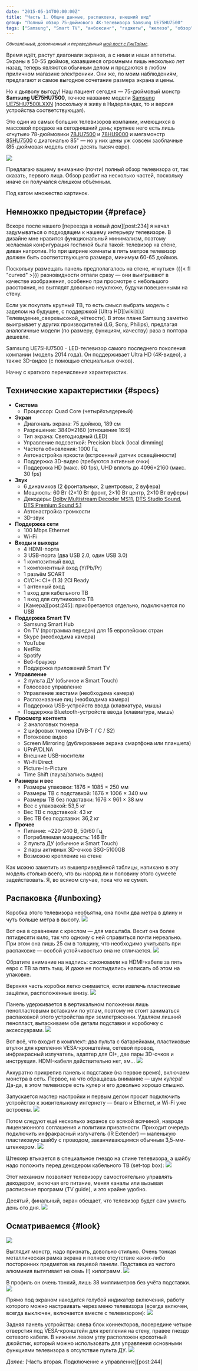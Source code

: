 ```yaml
---
date: "2015-05-14T00:00:00Z"
title: "Часть 1. Общие данные, распаковка, внешний вид"
group: "Полный обзор 75-дюймового 4K-телевизора Samsung UE75HU7500"
tags: ["Samsung", "Smart TV", "анбоксинг", "гаджеты", "железо", "обзор", "телевизоры"]
---
```


<small>*Обновлённый, дополненный и переведённый [мой пост с ГикТаймс](http://geektimes.ru/post/247228/).*</small>

Время идёт, растут диагонали экранов, а с ними и наши аппетиты. Экраны в 50-55 дюймов, казавшиеся огромными лишь несколько лет назад, теперь являются обычным делом и продаются в любом приличном магазине электроники. Они же, по моим наблюдениям, предлагают и самое выгодное сочетание размера экрана и цены.

Но к дьяволу выгоду! Наш пациент сегодня — 75-дюймовый монстр **Samsung UE75HU7500**, точное название модели [Samsung UE75HU7500LXXN](http://www.samsung.com/nl/consumer/tv-audio-video/televisions/uhd-tv/UE75HU7500LXXN) (поскольку я живу в Нидерландах, то и версия устройства соответствующая).

<!--more-->

Это один из самых больших телевизоров компании, имеющихся в массовой продаже на сегодняшний день; крупнее него есть лишь «гнутые» 78-дюймовики [78JU7500](http://www.samsung.com/us/video/tvs/UN78JU7500FXZA) и [78HU9000](http://www.samsung.com/us/video/tvs/UN78HU9000FXZA) и мегамонстр [85HU7500](http://www.samsung.com/nl/consumer/tv-audio-video/televisions/uhd-tv/UE85HU7500LXXN) с диагональю 85" — но у них цены уж совсем заоблачные (85-дюймовая модель стоит десять тысяч евро).

![](img:3.bp.blogspot.com/-Io14-rNSbMM/VQQq8W1CZiI/AAAAAAAAhPk/PqjH6gunL3I/s1600/dsc08021.picasaweb.jpg:a)

Предлагаю вашему вниманию (почти) полный обзор телевизора от, так сказать, первого лица. Обзор разбит на несколько частей, поскольку иначе он получался слишком объёмным.

Под катом множество картинок.

## Немножко предыстории {#preface}

Вскоре после нашего [переезда в новый дом][post:234] я начал задумываться о подходящем к нашему интерьеру телевизоре. В дизайне мне нравится функциональный минимализм, поэтому желаемая конфигурация гостиной была такой: телевизор на стене, диван напротив. Но при ширине комнаты в пять метров телевизор должен быть соответствующего размера, минимум 60-65 дюймов.

Поскольку размещать панель предполагалось на стене, «гнутые» ({{< fl "curved" >}}) разновидности отпали сразу — они выигрывают в качестве изображения, особенно при просмотре с небольшого расстояния, но выглядят довольно неуклюже, будучи повешенными на стену.

Если уж покупать крупный ТВ, то есть смысл выбрать модель с заделом на будущее, с поддержкой [Ultra HD][wiki:ru:Телевидение_сверхвысокой_чёткости]. В этом плане Samsung заметно выигрывает у других производителей (LG, Sony, Philips), предлагая аналогичные модели (по размеру, функциям, качеству) раза в полтора дешевле.

Samsung UE75HU7500 - LED-телевизор самого последнего поколения компании (модель 2014 года). Он поддерживает Ultra HD (4K-видео), а также 3D-видео (с помощью специальных очков).

Начну с краткого перечисления характеристик.

## Технические характеристики {#specs}

* **Система**
    * Процессор: Quad Core (четырёхъядерный)
* **Экран**
    * Диагональ экрана: 75 дюймов, 189 см
    * Разрешение: 3840×2160 (отношение 16:9)
    * Тип экрана: Светодиодный (LED)
    * Управление подсветкой: Precision black (local dimming)
    * Частота обновления: 1000 Гц
    * Автонастройка яркости (встроенный датчик освещённости)
    * Поддержка 3D-видео (требуются активные очки)
    * Поддержка HD (макс. 60 fps), UHD вплоть до 4096×2160 (макс. 30 fps)
* **Звук**
    * 6 динамиков (2 фронтальных, 2 центровых, 2 вуфера)
    * Мощность: 60 Вт (2×10 Вт фронт, 2×10 Вт центр, 2×10 Вт вуферы)
    * Декодеры: [Dolby Multistream Decoder MS11](http://www.dolby.com/us/en/professional/broadcast/products/dolby-ms11.html), [DTS Studio Sound](http://www.dts.com/professionals/sound-technologies/audio-processing/dts-studio-sound-for-pc.aspx), [DTS Premium Sound 5.1](http://www.dts.com/professionals/sound-technologies/audio-processing/dts-premium-sound-for-sound-bars.aspx)
    * Автонастройка громкости
    * 3D-звук
* **Поддержка сети**
    * 100 Mbps Ethernet
    * Wi-Fi
* **Входы и выходы**
    * 4 HDMI-порта
    * 3 USB-порта (два USB 2.0, один USB 3.0)
    * 1 композитный вход
    * 1 компонентный вход (Y/Pb/Pr)
    * 1 разъём SCART
    * CI/CI+: CI+ (1.3) 2CI Ready
    * 1 антенный вход
    * 1 вход для кабельного ТВ
    * 1 вход для спутникового ТВ
    * [Камера][post:245]: приобретается отдельно, подключается по USB
* **Поддержка Smart TV**
    * Samsung Smart Hub
    * On TV (программа передач) для 15 европейских стран
    * Skype (необходима камера)
    * YouTube
    * NetFlix
    * Spotify
    * Веб-браузер
    * Поддержка приложений Smart TV
* **Управление**
    * 2 пульта ДУ (обычное и Smart Touch)
    * Голосовое управление
    * Управление жестами (необходима камера)
    * Распознавание лиц (необходима камера)
    * Поддержка USB-устройств ввода (клавиатура, мышь)
    * Поддержка Bluetooth-устройств ввода (клавиатура, мышь)
* **Просмотр контента**
    * 2 аналоговых тюнера
    * 2 цифровых тюнера (DVB-T / C / S2)
    * Потоковое видео
    * Screen Mirroring (дублирование экрана смартфона или планшета)
    * UPnP/DLNA
    * Внешние USB-носители
    * Wi-Fi Direct
    * Picture-In-Picture
    * Time Shift (пауза/запись видео)
* **Размеры и вес**
    * Размеры упаковки: 1876 × 1085 × 250 мм
    * Размеры ТВ с подставкой: 1676 × 1006 × 340 мм
    * Размеры ТВ без подставки: 1676 × 961 × 38 мм
    * Вес с упаковкой: 53,5 кг
    * Вес ТВ с подставкой: 43 кг
    * Вес ТВ без подставки: 36,2 кг
* **Прочее**
    * Питание: ~220-240 В, 50/60 Гц
    * Потребляемая мощность: 146 Вт
    * 2 пульта ДУ (обычное и Smart Touch)
    * 2 пары активных 3D-очков SSG-5100GB
    * Возможно крепление на стене

Как можно заметить из вышеприведённой таблицы, напихано в эту модель столько всего, что вы навряд ли и половину этого сумеете задействовать. Я, во всяком случае, пока что не сумел.

## Распаковка {#unboxing}

Коробка этого телевизора необъятна, она почти два метра в длину и чуть больше метра в высоту.
![](img:2.bp.blogspot.com/-_RpStDaS4sc/VQQq3QVVtLI/AAAAAAAAhPc/BNSOCUF13qo/s1600/dsc07884.picasaweb.jpg:a)

Вот она в сравнении с креслом — для масштаба. Весит она более пятидесяти кило, так что одному с ней справиться почти нереально. При этом она лишь 25 см в толщину, что необходимо учитывать при распаковке — особой устойчивостью она не отличается.
![](img:1.bp.blogspot.com/-z5QJqfYV3NU/VQx1ivTfVQI/AAAAAAAAhSg/Gnsv3NsK45o/s1600/dsc07882_zoomed.picasaweb.jpg:a)

Обратите внимание на надпись: сэкономили на HDMI-кабеле за пять евро с ТВ за пять тыщ. И даже не постыдились написать об этом на упаковке.

Верхняя часть коробки легко снимается, если извлечь пластиковые защёлки, расположенные внизу.
![](img:1.bp.blogspot.com/-fQuuyUC2ApA/VQQq4M4yBhI/AAAAAAAAhPc/N0ONYD6-8E8/s1600/dsc07885.picasaweb.jpg:a)

Панель удерживается в вертикальном положении лишь пенопластовыми вставками по углам, поэтому не стоит заниматься распаковкой этого устройства при землетрясении. Удаляем лишний пенопласт, вытаскиваем обе детали подставки и коробочку с аксессуарами.
![](img:2.bp.blogspot.com/-fbJN6TFvktA/VQQq4hZbsoI/AAAAAAAAhPc/GYaplj-8RXA/s1600/dsc07886.picasaweb.jpg:a)

Вот всё, что входит в комплект: два пульта с батарейками, пластиковые втулки для крепления VESA-кронштейна, сетевой провод, инфракрасный излучатель, адаптер для CI+, две пары 3D-очков и инструкция. HDMI-кабеля действительно нет, хм…
![](img:2.bp.blogspot.com/-3RUMB_Srfm8/VQQq5E41FAI/AAAAAAAAhPc/wzTXkv5y1NU/s1600/dsc07887.picasaweb.jpg:a)

Аккуратно прикрепив панель к подставке (на первое время), включаем монстра в сеть. Первое, на что обращаешь внимание — шум кулера! Да-да, в этом телевизоре есть кулер и его довольно хорошо слышно.

Запускается мастер настройки и первым делом просит подключить устройство к живительному интернету — благо и Ethernet, и Wi-Fi уже встроены.
![](img:2.bp.blogspot.com/-3EYdiRUxvI0/VQQq5gl7waI/AAAAAAAAhPc/01v47yZJ-Gc/s1600/dsc07888.picasaweb.jpg:a)

Потом следуют ещё несколько экранов со всякой всячиной, навроде лицензионного соглашения и политики приватности. Приходит очередь подключить инфракрасный излучатель (IR Extender) — маленькую пластиковую шайбу с проводом, заканчивающимся обычным 3,5-мм-штеккером.
![](img:1.bp.blogspot.com/-B8zosw162LU/VQQq6lte0pI/AAAAAAAAhPk/zNrBJomypDY/s1600/dsc07890.picasaweb.jpg:a)

Штеккер втыкается в специальное гнездо на спине телевизора, а шайбу надо положить перед декодером кабельного ТВ (set-top box):
![](img:1.bp.blogspot.com/-CKu5aqdVJCc/VQQq6-5LpNI/AAAAAAAAhPk/Iwq-9rp0-Rg/s1600/dsc07891.picasaweb.jpg:a)

Этот механизм позволяет телевизору самостоятельно управлять декодером, включая его питание, меняя каналы или вызывая расписание программ (TV guide), и это крайне удобно.

Десятый, финальный, экран обещает, что телевизор будет сам умнеть день ото дня.
![](img:4.bp.blogspot.com/-w0tBj55d8XM/VQQq7FPjA4I/AAAAAAAAhMk/pMQRR698UPg/s1600/dsc07892.picasaweb.jpg:a)

## Осматриваемся {#look}

![](img:2.bp.blogspot.com/-yofxPehwKDg/VQRRmuQ8RvI/AAAAAAAAhQY/OSGk2lA7xd0/s1600/UE75UH7500-front.picasaweb.jpg:a)

Выглядит монстр, надо признать, довольно стильно. Очень тонкая металлическая рамка экрана и полное отсутствие каких-либо посторонних предметов на лицевой панели. Подставка из чистого алюминия вытягивает на семь (!) килограмм.
![](img:3.bp.blogspot.com/-vAgojTpaGaI/VQRVNW0TR6I/AAAAAAAAhQw/bbJTmDOOChk/s1600/UE75UH7500-corner.jpg)

В профиль он очень тонкий, лишь 38 миллиметров без учёта подставки.
![](img:3.bp.blogspot.com/-OoXCJJognTg/VQRR5ymlieI/AAAAAAAAhQk/FFVaNx6XUZg/s1600/UE75UH7500-side.picasaweb.jpg:a)

Прямо под экраном находится голубой индикатор включения, работу которого можно настраивать через меню телевизора (всегда включен, всегда выключен, включается вместе с телевизором):
![](img:4.bp.blogspot.com/-qPpQHwPT6Yo/VQQq-PaispI/AAAAAAAAhNM/upoEZG_lU5c/s1600/dsc08028.picasaweb.jpg:a)

Задняя панель устройства: слева блок коннекторов, посередине четыре отверстия под VESA-кронштейн для крепления на стену, правее гнездо сетевого кабеля. В нижнем левом углу расположен крохотный джойстик, который можно использовать для управления основными функциями телевизора в отсутствие пульта ДУ.
![](img:1.bp.blogspot.com/-Vx4r1uWK4Yo/VQRXOzHcR8I/AAAAAAAAhRM/8RhxFM9UNE8/s1600/UE75UH7500-rear-full.jpg)

*Далее:* [Часть вторая. Подключение и управление][post:244]
